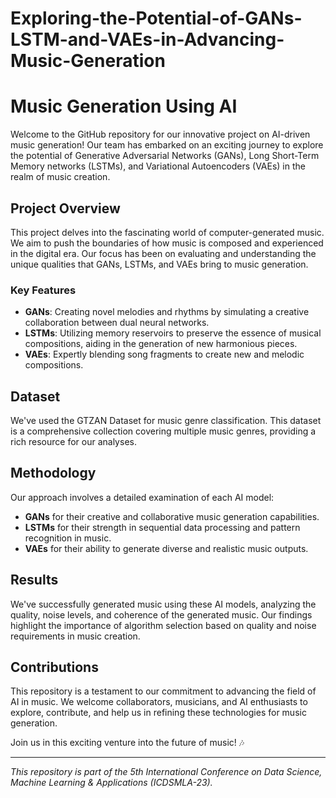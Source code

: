 # Exploring-the-Potential-of-GANs-LSTM-and-VAEs-in-Advancing-Music-Generation
# Music Generation Using AI

Welcome to the GitHub repository for our innovative project on AI-driven music generation! Our team has embarked on an exciting journey to explore the potential of Generative Adversarial Networks (GANs), Long Short-Term Memory networks (LSTMs), and Variational Autoencoders (VAEs) in the realm of music creation.

## Project Overview
This project delves into the fascinating world of computer-generated music. We aim to push the boundaries of how music is composed and experienced in the digital era. Our focus has been on evaluating and understanding the unique qualities that GANs, LSTMs, and VAEs bring to music generation.

### Key Features
- **GANs**: Creating novel melodies and rhythms by simulating a creative collaboration between dual neural networks.
- **LSTMs**: Utilizing memory reservoirs to preserve the essence of musical compositions, aiding in the generation of new harmonious pieces.
- **VAEs**: Expertly blending song fragments to create new and melodic compositions.

## Dataset
We've used the GTZAN Dataset for music genre classification. This dataset is a comprehensive collection covering multiple music genres, providing a rich resource for our analyses.

## Methodology
Our approach involves a detailed examination of each AI model:
- **GANs** for their creative and collaborative music generation capabilities.
- **LSTMs** for their strength in sequential data processing and pattern recognition in music.
- **VAEs** for their ability to generate diverse and realistic music outputs.

## Results
We've successfully generated music using these AI models, analyzing the quality, noise levels, and coherence of the generated music. Our findings highlight the importance of algorithm selection based on quality and noise requirements in music creation.

## Contributions
This repository is a testament to our commitment to advancing the field of AI in music. We welcome collaborators, musicians, and AI enthusiasts to explore, contribute, and help us in refining these technologies for music generation.

Join us in this exciting venture into the future of music! 🎶

---

*This repository is part of the 5th International Conference on Data Science, Machine Learning & Applications (ICDSMLA-23).*
